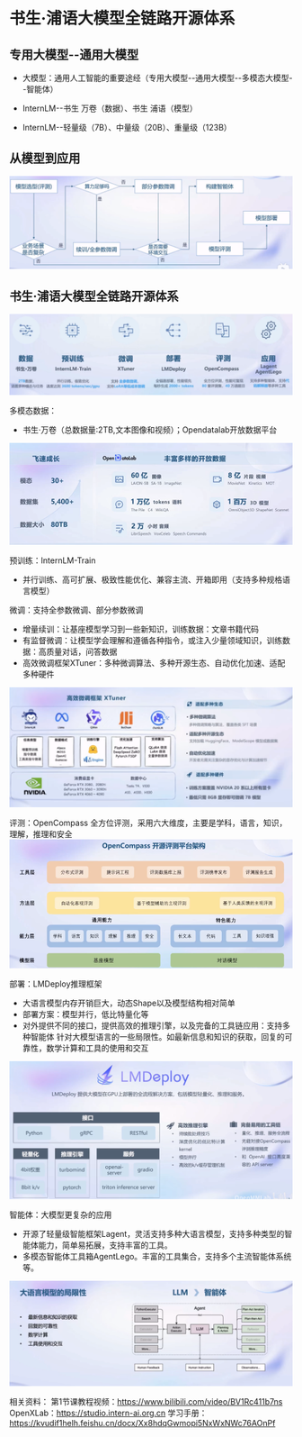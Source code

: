 # 书生·浦语大模型全链路开源体系

## 专用大模型--通用大模型
- 大模型：通用人工智能的重要途经（专用大模型--通用大模型--多模态大模型--智能体）
    
- InternLM--书生 万卷（数据）、书生 浦语（模型）
    
- InternLM--轻量级（7B）、中量级（20B）、重量级（123B）

## 从模型到应用

![从模型到应用](imgs/lm2app.png)

## 书生·浦语大模型全链路开源体系
![全链路](imgs/internlm_link.png)

多模态数据：
- 书生·万卷（总数据量:2TB,文本图像和视频）；Opendatalab开放数据平台

![多模态数据](imgs/opendatalab.png)

预训练：InternLM-Train
- 并行训练、高可扩展、极致性能优化、兼容主流、开箱即用（支持多种规格语言模型）

微调：支持全参数微调、部分参数微调
- 增量续训：让基座模型学习到一些新知识，训练数据：文章书籍代码
- 有监督微调：让模型学会理解和遵循各种指令，或注入少量领域知识，训练数据：高质量对话，问答数据
- 高效微调框架XTuner：多种微调算法、多种开源生态、自动优化加速、适配多种硬件

![预训练](imgs/xtuner.png)

评测：OpenCompass
全方位评测，采用六大维度，主要是学科，语言，知识，理解，推理和安全
![评测](imgs/opencompass.png)

部署：LMDeploy推理框架
- 大语言模型内存开销巨大，动态Shape以及模型结构相对简单
- 部署方案：模型并行，低比特量化等
- 对外提供不同的接口，提供高效的推理引擎，以及完备的工具链应用：支持多种智能体
针对大模型语言的一些局限性。如最新信息和知识的获取，回复的可靠性，数学计算和工具的使用和交互

![部署](imgs/lmdeploy.png)

智能体：大模型更复杂的应用
- 开源了轻量级智能框架Lagent，灵活支持多种大语言模型，支持多种类型的智能体能力，简单易拓展，支持丰富的工具。
- 多模态智能体工具箱AgentLego。丰富的工具集合，支持多个主流智能体系统等。

![智能体](imgs/agent.png)


相关资料：
第1节课教程视频：https://www.bilibili.com/video/BV1Rc411b7ns
OpenXLab：https://studio.intern-ai.org.cn
学习手册：https://kvudif1helh.feishu.cn/docx/Xx8hdqGwmopi5NxWxNWc76AOnPf

